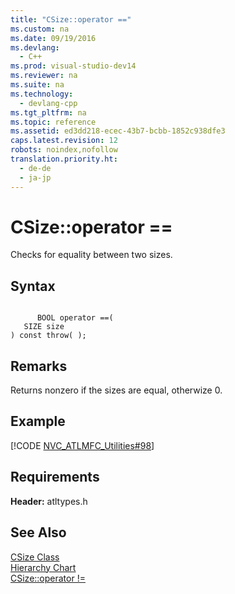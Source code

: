 ```yaml
---
title: "CSize::operator =="
ms.custom: na
ms.date: 09/19/2016
ms.devlang: 
  - C++
ms.prod: visual-studio-dev14
ms.reviewer: na
ms.suite: na
ms.technology: 
  - devlang-cpp
ms.tgt_pltfrm: na
ms.topic: reference
ms.assetid: ed3dd218-ecec-43b7-bcbb-1852c938dfe3
caps.latest.revision: 12
robots: noindex,nofollow
translation.priority.ht: 
  - de-de
  - ja-jp
---
```

# CSize::operator ==
Checks for equality between two sizes.  
  
## Syntax  
  
```  
  
      BOOL operator ==(   
   SIZE size    
) const throw( );  
```  
  
## Remarks  
 Returns nonzero if the sizes are equal, otherwize 0.  
  
## Example  
 [!CODE [NVC_ATLMFC_Utilities#98](../CodeSnippet/VS_Snippets_Cpp/NVC_ATLMFC_Utilities#98)]  
  
## Requirements  
 **Header:** atltypes.h  
  
## See Also  
 [CSize Class](../vs140/CSize-Class.md)   
 [Hierarchy Chart](../vs140/Hierarchy-Chart.md)   
 [CSize::operator !=](../vs140/CSize--operator-!=.md)